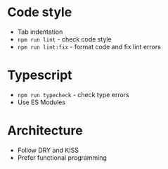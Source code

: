 # Code style
 - Tab indentation
 - `npm run lint` - check code style
 - `npm run lint:fix` - format code and fix lint errors

# Typescript
 - `npm run typecheck` - check type errors
 - Use ES Modules

# Architecture
 - Follow DRY and KISS
 - Prefer functional programming
